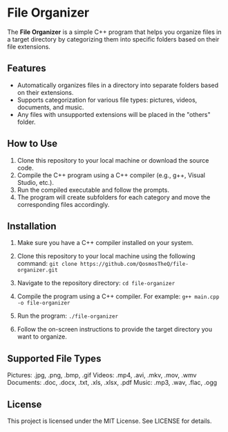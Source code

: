 # File Organizer

The **File Organizer** is a simple C++ program that helps you organize files in a target directory by categorizing them into specific folders based on their file extensions.

## Features

- Automatically organizes files in a directory into separate folders based on their extensions.
- Supports categorization for various file types: pictures, videos, documents, and music.
- Any files with unsupported extensions will be placed in the "others" folder.

## How to Use

1. Clone this repository to your local machine or download the source code.
2. Compile the C++ program using a C++ compiler (e.g., g++, Visual Studio, etc.).
3. Run the compiled executable and follow the prompts.
4. The program will create subfolders for each category and move the corresponding files accordingly.

## Installation

1. Make sure you have a C++ compiler installed on your system.
2. Clone this repository to your local machine using the following command:
   ```git clone https://github.com/QosmosTheQ/file-organizer.git```

1. Navigate to the repository directory:
```cd file-organizer```
2. Compile the program using a C++ compiler. For example:
```g++ main.cpp -o file-organizer```
3. Run the program:
```./file-organizer```

4. Follow the on-screen instructions to provide the target directory you want to organize.

## Supported File Types
Pictures: .jpg, .png, .bmp, .gif
Videos: .mp4, .avi, .mkv, .mov, .wmv
Documents: .doc, .docx, .txt, .xls, .xlsx, .pdf
Music: .mp3, .wav, .flac, .ogg

## License
This project is licensed under the MIT License. See LICENSE for details.

